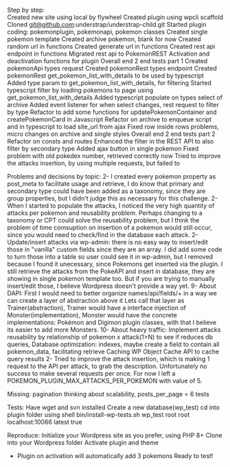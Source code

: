 Step by step:  
Created new site using local by flywheel
Created plugin using wpcli scaffold
Cloned git@github.com:understrap/understrap-child.git
Started plugin coding: pokemonplugin, pokemonapi, pokemon classes
Created single pokemon template
Created archive pokemon, blank for now
Created random url in functions
Created generate url in functions
Created rest api endpoint in functions
Migrated rest api to PokemonREST
Activation and deactivation functions for plugin
Overall end 2 end tests part 1
Created pokemonApi types request
Created pokemonRest types endpoint
Created pokemonRest get_pokemon_list_with_details to be used by typescript
Added type param to get_pokemon_list_with_details, for filtering
Started typescript filter by loading pokemons to page using get_pokemon_list_with_details
Added typescript populate on types select of archive
Added event listener for when select changes, rest request to filter by type
Refactor to add some functions for updatePokemonContainer and createPokemonCard in Javascript
Refactor on archive to enqueue script and in typescript to load site_url from ajax
Fixed row inside rows problems, micro changes on archive and single styles
Overall end 2 end tests part 2
Refactor on consts and routes
Enhanced the filter in the REST API to also filter by secondary type
Added ajax button in single pokemon
Fixed problem with old pokedex number, retrieved correctly now
Tried to improve the attacks insertion, by using multiple requests, but failed to


Problems and decisions by topic:
2- I created every pokemon property as post_meta to facilitate usage and retrieve,
I do know that primary and secondary type could have been added as a taxonomy, 
since they are group properties, but I didn't judge this as necessary for this challenge.
2- When I started to populate the attacks, I noticed the very high quantity of attacks per pokemon and reusability problem.
Perhaps changing to a taxonomy or CPT could solve the reusability problem, 
but I think the problem of time comsuption on insertion of a pokemon would still occur, 
since you would need to check/find in the database each attack. 
2- Update/insert attacks via wp-admin: there is no easy way to insert/edit those in "vanilla" custom fields since they are an array.
I did add some code to turn those into a table so user could see it in wp-admin, but I removed because I found it unecessary, 
since Pokemons get inserted via the plugin.
I still retrieve the attacks from the PokeAPI and insert in database, they are showing in single pokemon template too.
But if you are trying to manually insert/edit those, I believe Wordpress doesn't provide a way yet.
9- About DAPI: First I would need to better organize names/api/fields/+ in a way we can create a layer of abstraction above it
Lets call that layer as Trainer(abstraction), Trainer would have a interface injection of Monster(implementation),
Monster would have the concrete implementations: Pokémon and Digimon plugin classes, 
with that I believe its easier to add more Monsters.
10- About heavy traffic: Implement attacks reusability by relationship of pokemon x attack(1>N) to see if reduces db queries,
Database optimization: indexes, maybe create a field to contain all pokemon_data, facilitating retrieve
Caching
WP Object Cache API to cache query results
2- Tried to improve the attack insertion, which is making 1 request to the API per attack, to grab the description.
Unfortunately no success to make several requests per once.
For now I left a POKEMON_PLUGIN_MAX_ATTACKS_PER_POKEMON with value of 5.


Missing:
pagination thinking about scalability, posts_per_page = 6
tests

Tests:
Have wget and svn installed
Create a new database(wp_test)
cd into plugin folder using shell
bin/install-wp-tests.sh  wp_test  root root localhost:10066 latest true


Reproduce:
Initialize your Wordpress site as you prefer, using PHP 8+
Clone into your Wordpress folder
Activate plugin and theme
- Plugin on activation will automatically add 3 pokemons
Ready to test!
